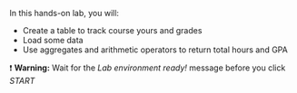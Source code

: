 In this hands-on lab, you will:

- Create a table to track course yours and grades
- Load some data
- Use aggregates and arithmetic operators to return total hours and GPA

❗ <strong>Warning:</strong> Wait for the *Lab environment ready!* message before you click *START*